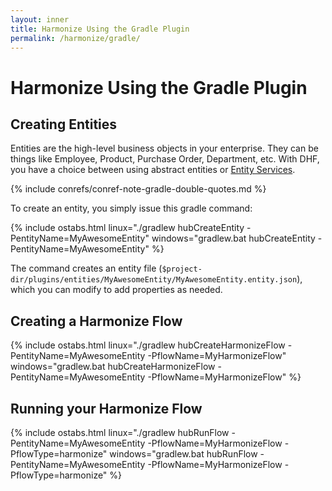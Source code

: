 ```yaml
---
layout: inner
title: Harmonize Using the Gradle Plugin
permalink: /harmonize/gradle/
---
```


# Harmonize Using the Gradle Plugin

## Creating Entities

Entities are the high-level business objects in your enterprise. They can be things like Employee, Product, Purchase Order, Department, etc. With DHF, you have a choice between using abstract entities or [Entity Services](https://docs.marklogic.com/guide/entity-services/intro).

{% include conrefs/conref-note-gradle-double-quotes.md %}

To create an entity, you simply issue this gradle command:

{% include ostabs.html linux="./gradlew hubCreateEntity -PentityName=MyAwesomeEntity" windows="gradlew.bat hubCreateEntity -PentityName=MyAwesomeEntity" %}

The command creates an entity file (`$project-dir/plugins/entities/MyAwesomeEntity/MyAwesomeEntity.entity.json`), which you can modify to add properties as needed.

## Creating a Harmonize Flow
{% include ostabs.html linux="./gradlew hubCreateHarmonizeFlow -PentityName=MyAwesomeEntity -PflowName=MyHarmonizeFlow" windows="gradlew.bat hubCreateHarmonizeFlow -PentityName=MyAwesomeEntity -PflowName=MyHarmonizeFlow" %}

## Running your Harmonize Flow
{% include ostabs.html linux="./gradlew hubRunFlow -PentityName=MyAwesomeEntity -PflowName=MyHarmonizeFlow -PflowType=harmonize" windows="gradlew.bat hubRunFlow -PentityName=MyAwesomeEntity -PflowName=MyHarmonizeFlow -PflowType=harmonize" %}
